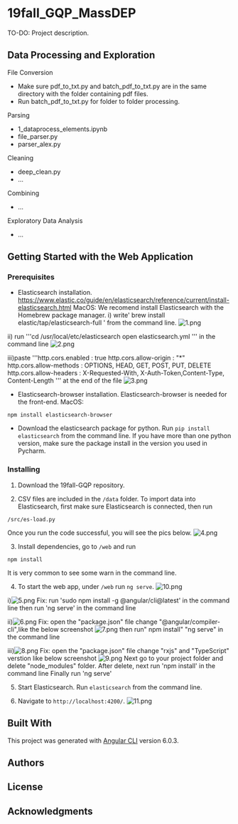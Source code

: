 # 19fall_GQP_MassDEP

TO-DO: Project description.

## Data Processing and Exploration

File Conversion
- Make sure pdf_to_txt.py and batch_pdf_to_txt.py are in the same directory with the folder containing pdf files.
- Run batch_pdf_to_txt.py for folder to folder processing.

Parsing
- 1_dataprocess_elements.ipynb
- file_parser.py
- parser_alex.py

Cleaning
- deep_clean.py
- ...

Combining
- ...

Exploratory Data Analysis
- ...

## Getting Started with the Web Application

### Prerequisites

- Elasticsearch installation.
https://www.elastic.co/guide/en/elasticsearch/reference/current/install-elasticsearch.html
MacOS:
We recomend install Elasticsearch with the Homebrew package manager.
i) write' brew install elastic/tap/elasticsearch-full ' from the command line.
![1.png](pics/1.png)

ii) run 
    '''cd /usr/local/etc/elasticsearch
       open elasticsearch.yml
    ''' 
    in the command line
    ![2.png](pics/2.png)
    
iii)paste
    '''http.cors.enabled : true
       http.cors.allow-origin : "*"
       http.cors.allow-methods : OPTIONS, HEAD, GET, POST, PUT, DELETE
       http.cors.allow-headers : X-Requested-With, X-Auth-Token,Content-Type, Content-Length
    '''
    at the end of the file
    ![3.png](pics/3.png)
    
    
- Elasticsearch-browser installation.
Elasticsearch-browser is needed for the front-end. MacOS:
```
npm install elasticsearch-browser
```

- Download the elasticsearch package for python.
Run `pip install elasticsearch` from the command line.
If you have more than one python version, make sure the package install in the version you used in Pycharm. 

### Installing

1. Download the 19fall-GQP repository.

2. CSV files are included in the `/data` folder. To import data into Elasticsearch, first make sure Elasticsearch is connected, then run 
```
/src/es-load.py
```
Once you run the code successful, you will see the pics below.
![4.png](pics/4.png)

3. Install dependencies, go to `/web` and run
```
npm install
```
It is very common to see some warn in the command line.


4. To start the web app, under `/web` run `ng serve`.
![10.png](pics/10.png)

i)![5.png](pics/5.png)
Fix: run 'sudo npm install -g @angular/cli@latest' in the command line
     then run 'ng serve' in the command line

ii)![6.png](pics/6.png)
Fix: open the "package.json" file
     change "@angular/compiler-cli",like the below screenshot
     ![7.png](pics/7.png)
     then run" npm install" "ng serve" in the command line
     

iii)![8.png](pics/8.png)
Fix: open the "package.json" file
     change "rxjs" and "TypeScript" verstion like below screenshot
     ![9.png](pics/9.png)
     Next go to your project folder and delete "node_modules" folder.
     After delete, next run 'npm install' in the command line
     Finally run 'ng serve'


5. Start Elasticsearch.
Run `elasticsearch` from the command line.

6. Navigate to `http://localhost:4200/`.
![11.png](pics/11.png)

## Built With
This project was generated with [Angular CLI](https://github.com/angular/angular-cli) version 6.0.3.


## Authors


## License


## Acknowledgments

